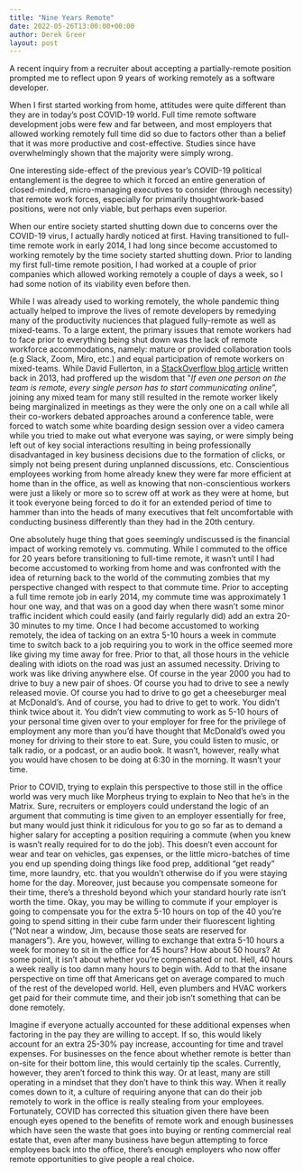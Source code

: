 ```yaml
---
title: "Nine Years Remote"
date: 2022-05-26T13:00:00+00:00
author: Derek Greer
layout: post
---
```


A recent inquiry from a recruiter about accepting a partially-remote position prompted me to reflect upon 9 years of working remotely as a software developer.

When I first started working from home, attitudes were quite different than they are in today’s post COVID-19 world. Full time remote software development jobs were few and far between, and most employers that allowed working remotely full time did so due to factors other than a belief that it was more productive and cost-effective. Studies since have overwhelmingly shown that the majority were simply wrong.

One interesting side-effect of the previous year’s COVID-19 political entanglement is the degree to which it forced an entire generation of closed-minded, micro-managing executives to consider (through necessity) that remote work forces, especially for primarily thoughtwork-based positions, were not only viable, but perhaps even superior.

When our entire society started shutting down due to concerns over the COVID-19 virus, I actually hardly noticed at first. Having transitioned to full-time remote work in early 2014, I had long since become accustomed to working remotely by the time society started shutting down. Prior to landing my first full-time remote position, I had worked at a couple of prior companies which allowed working remotely a couple of days a week, so I had some notion of its viability even before then.

While I was already used to working remotely, the whole pandemic thing actually helped to improve the lives of remote developers by remedying many of the productivity nuciences that plagued fully-remote as well as mixed-teams. To a large extent, the primary issues that remote workers had to face prior to everything being shut down was the lack of remote workforce accommodations, namely: mature or provided collaboration tools (e.g Slack, Zoom, Miro, etc.) and equal participation of remote workers on mixed-teams. While David Fullerton, in a [StackOverflow blog article](https://stackoverflow.blog/2013/02/01/why-we-still-believe-in-working-remotely/) written back in 2013, had proffered up the wisdom that "_If even one person on the team is remote, every single person has to start communicating online_”, joining any mixed team for many still resulted in the remote worker likely being marginalized in meetings as they were the only one on a call while all their co-workers debated approaches around a conference table, were forced to watch some white boarding design session over a video camera while you tried to make out what everyone was saying, or were simply being left out of key social interactions resulting in being professionally disadvantaged in key business decisions due to the formation of clicks, or simply not being present during unplanned discussions, etc. Conscientious employees working from home already knew they were far more efficient at home than in the office, as well as knowing that non-conscientious workers were just a likely or more so to screw off at work as they were at home, but it took everyone being forced to do it for an extended period of time to hammer than into the heads of many executives that felt uncomfortable with conducting business differently than they had in the 20th century.

One absolutely huge thing that goes seemingly undiscussed is the financial impact of working remotely vs. commuting. While I commuted to the office for 20 years before transitioning to full-time remote, it wasn’t until I had become accustomed to working from home and was confronted with the idea of returning back to the world of the commuting zombies that my perspective changed with respect to that commute time. Prior to accepting a full time remote job in early 2014, my commute time was approximately 1 hour one way, and that was on a good day when there wasn’t some minor traffic incident which could easily (and fairly regularly did) add an extra 20-30 minutes to my time. Once I had become accustomed to working remotely, the idea of tacking on an extra 5-10 hours a week in commute time to switch back to a job requiring you to work in the office seemed more like giving my time away for free. Prior to that, all those hours in the vehicle dealing with idiots on the road was just an assumed necessity. Driving to work was like driving anywhere else. Of course in the year 2000 you had to drive to buy a new pair of shoes. Of course you had to drive to see a newly released movie. Of course you had to drive to go get a cheeseburger meal at McDonald’s. And of course, you had to drive to get to work. You didn’t think twice about it. You didn’t view commuting to work as 5-10 hours of your personal time given over to your employer for free for the privilege of employment any more than you’d have thought that McDonald’s owed you money for driving to their store to eat. Sure, you could listen to music, or talk radio, or a podcast, or an audio book. It wasn’t, however, really what you would have chosen to be doing at 6:30 in the morning. It wasn’t your time.

Prior to COVID, trying to explain this perspective to those still in the office world was very much like Morpheus trying to explain to Neo that he’s in the Matrix. Sure, recruiters or employers could understand the logic of an argument that commuting is time given to an employer essentially for free, but many would just think it ridiculous for you to go so far as to demand a higher salary for accepting a position requiring a commute (when you knew is wasn’t really required for to do the job). This doesn’t even account for wear and tear on vehicles, gas expenses, or the little micro-batches of time you end up spending doing things like food prep, additional “get ready” time, more laundry, etc. that you wouldn’t otherwise do if you were staying home for the day. Moreover, just because you compensate someone for their time, there’s a threshold beyond which your standard hourly rate isn’t worth the time. Okay, you may be willing to commute if your employer is going to compensate you for the extra 5-10 hours on top of the 40 you’re going to spend sitting in their cube farm under their fluorescent lighting (“Not near a window, Jim, because those seats are reserved for managers”). Are you, however, willing to exchange that extra 5-10 hours a week for money to sit in the office for 45 hours? How about 50 hours? At some point, it isn’t about whether you’re compensated or not. Hell, 40 hours a week really is too damn many hours to begin with. Add to that the insane perspective on time off that Americans get on average compared to much of the rest of the developed world. Hell, even plumbers and HVAC workers get paid for their commute time, and their job isn’t something that can be done remotely.

Imagine if everyone actually accounted for these additional expenses when factoring in the pay they are willing to accept. If so, this would likely account for an extra 25-30% pay increase, accounting for time and travel expenses. For businesses on the fence about whether remote is better than on-site for their bottom line, this would certainly tip the scales. Currently, however, they aren’t forced to think this way. Or at least, many are still operating in a mindset that they don’t have to think this way. When it really comes down to it, a culture of requiring anyone that can do their job remotely to work in the office is really stealing from your employees. Fortunately, COVID has corrected this situation given there have been enough eyes opened to the benefits of remote work and enough businesses which have seen the waste that goes into buying or renting commercial real estate that, even after many business have begun attempting to force employees back into the office, there’s enough employers who now offer remote opportunities to give people a real choice.
